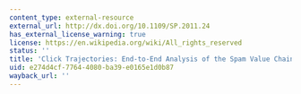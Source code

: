 ```yaml
---
content_type: external-resource
external_url: http://dx.doi.org/10.1109/SP.2011.24
has_external_license_warning: true
license: https://en.wikipedia.org/wiki/All_rights_reserved
status: ''
title: 'Click Trajectories: End-to-End Analysis of the Spam Value Chain'
uid: e274d4cf-7764-4080-ba39-e0165e1d0b87
wayback_url: ''
---
```


